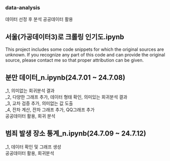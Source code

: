 ### data-analysis
데이터 선정 후 분석
공공데이터 활용
## 서울(가공데이터3)로 크롤링 인기도.ipynb
This project includes some code snippets for which the original sources are unknown. If you recognize any part of this code and can provide the original source, please contact me so that proper attribution can be given.

## 분만 데이터_n.ipynb(24.7.01 ~ 24.7.08)
_1, 의미없는 회귀분석 결과<br/>
_2, 다양한 그래프 추가, 데이터 형태 확인, 의미있는 회귀분석 결과<br/>
_3, 교차 검증 추가, 의미없는 값 도출<br/>
_4, 잔차 계산, 잔차 그래프 추가, QQ그래프 추가<br/>
공공데이터 활용, 회귀 분석

## 범죄 발생 장소 통계_n.ipynb(24.7.09 ~ 24.7.12)
_1, 데이터 확인 및 그래프 생성<br/>
공공데이터 활용, 회귀분석
